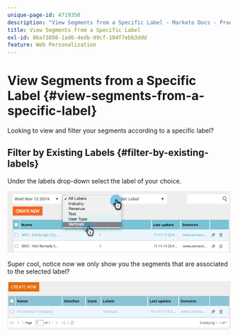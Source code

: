 ```yaml
---
unique-page-id: 4719350
description: "View Segments from a Specific Label - Marketo Docs - Product Documentation"
title: View Segments from a Specific Label
exl-id: 86a73898-1ad6-4edb-99cf-104f7ebb3ddd
feature: Web Personalization
---
```

# View Segments from a Specific Label {#view-segments-from-a-specific-label}

Looking to view and filter your segments according to a specific label?

## Filter by Existing Labels {#filter-by-existing-labels}

Under the labels drop-down select the label of your choice.

![](assets/image2014-11-26-13-3a44-3a23.png)

Super cool, notice now we only show you the segments that are associated to the selected label?

![](assets/image2015-10-14-16-3a31-3a52.png)
